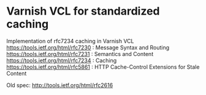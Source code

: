 
Varnish VCL for standardized caching
====================================
Implementation of rfc7234 caching in Varnish VCL
https://tools.ietf.org/html/rfc7230 : Message Syntax and Routing
https://tools.ietf.org/html/rfc7231 : Semantics and Content
https://tools.ietf.org/html/rfc7234 : Caching
https://tools.ietf.org/html/rfc5861 : HTTP Cache-Control Extensions for Stale Content

Old spec: http://tools.ietf.org/html/rfc2616


